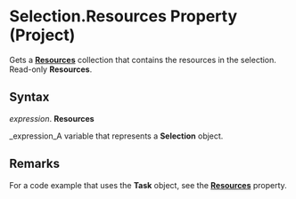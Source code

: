 
# Selection.Resources Property (Project)

Gets a  **[Resources](eb83ed2f-2415-3f5d-3856-f4451a73a128.md)** collection that contains the resources in the selection. Read-only **Resources**.


## Syntax

 _expression_. **Resources**

 _expression_A variable that represents a  **Selection** object.


## Remarks

For a code example that uses the  **Task** object, see the **[Resources](72f4535f-39f1-81eb-7400-47fbca9cccd4.md)** property.

